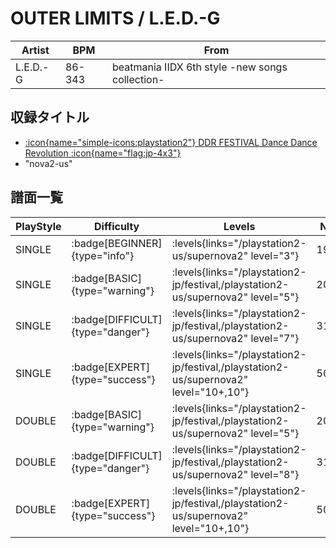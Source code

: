 # OUTER LIMITS / L.E.D.-G

|Artist|BPM|From|
|------|---|----|
|L.E.D.-G|86-343|beatmania IIDX 6th style -new songs collection-|

## 収録タイトル

- [:icon{name="simple-icons:playstation2"} DDR FESTIVAL Dance Dance Revolution :icon{name="flag:jp-4x3"}](/playstation2-jp/festival)
- "nova2-us"

## 譜面一覧

|PlayStyle|Difficulty|Levels|Notes|Movie|
|---------|----------|------|-----|-----|
|SINGLE| :badge[BEGINNER]{type="info"}| :levels{links="/playstation2-us/supernova2" level="3"}|198/0||
|SINGLE| :badge[BASIC]{type="warning"}| :levels{links="/playstation2-jp/festival,/playstation2-us/supernova2" level="5"}|204/87||
|SINGLE| :badge[DIFFICULT]{type="danger"}| :levels{links="/playstation2-jp/festival,/playstation2-us/supernova2" level="7"}|311/95||
|SINGLE| :badge[EXPERT]{type="success"}| :levels{links="/playstation2-jp/festival,/playstation2-us/supernova2" level="10+,10"}|501/48||
|DOUBLE| :badge[BASIC]{type="warning"}| :levels{links="/playstation2-jp/festival,/playstation2-us/supernova2" level="5"}|204/87||
|DOUBLE| :badge[DIFFICULT]{type="danger"}| :levels{links="/playstation2-jp/festival,/playstation2-us/supernova2" level="8"}|311/95||
|DOUBLE| :badge[EXPERT]{type="success"}| :levels{links="/playstation2-jp/festival,/playstation2-us/supernova2" level="10+,10"}|503/27||
